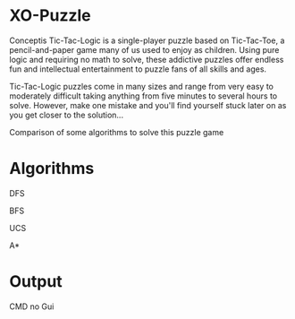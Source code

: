 # XO-Puzzle
Conceptis Tic-Tac-Logic is a single-player puzzle based on Tic-Tac-Toe, a pencil-and-paper game many of us used to enjoy as children. Using pure logic and requiring no math to solve, these addictive puzzles offer endless fun and intellectual entertainment to puzzle fans of all skills and ages.

Tic-Tac-Logic puzzles come in many sizes and range from very easy to moderately difficult taking anything from five minutes to several hours to solve. However, make one mistake and you'll find yourself stuck later on as you get closer to the solution...

Comparison of some algorithms to solve this puzzle game

# Algorithms
DFS

BFS

UCS

A*

# Output
CMD no Gui
